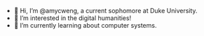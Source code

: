 - 👋 Hi, I’m @amycweng, a current sophomore at Duke University. 
- 👀 I’m interested in the digital humanities! 
- 🌱 I’m currently learning about computer systems. 


<!---
amycweng/amycweng is a ✨ special ✨ repository because its `README.md` (this file) appears on your GitHub profile.
- 💞️ I’m looking to collaborate
- 📫 How to reach me 
--->
